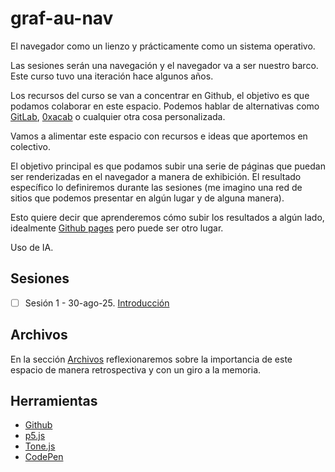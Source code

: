 # graf-au-nav

El navegador como un lienzo y prácticamente como un sistema operativo. 

Las sesiones serán una navegación y el navegador va a ser nuestro barco. Este curso tuvo una iteración hace algunos años. 

Los recursos del curso se van a concentrar en Github, el objetivo es que podamos colaborar en este espacio. Podemos hablar de alternativas como [GitLab](https://about.gitlab.com/), [0xacab](https://about.0xacab.org/) o cualquier otra cosa personalizada. 

Vamos a alimentar este espacio con recursos e ideas que aportemos en colectivo. 

El objetivo principal es que podamos subir una serie de páginas que puedan ser renderizadas en el navegador a manera de exhibición. El resultado específico lo definiremos durante las sesiones (me imagino una red de sitios que podemos presentar en algún lugar y de alguna manera).

Esto quiere decir que aprenderemos cómo subir los resultados a algún lado, idealmente [Github pages](https://docs.github.com/en/pages) pero puede ser otro lugar. 

Uso de IA. 

## Sesiones 

- [ ] Sesión 1 - 30-ago-25. [Introducción](./s01/s01.md)

## Archivos

En la sección [Archivos](./archivos.md) reflexionaremos sobre la importancia de este espacio de manera retrospectiva y con un giro a la memoria. 

## Herramientas

- [Github](https://github.com/)
- [p5.js](https://p5js.org/)
- [Tone.js](https://tonejs.github.io/)
- [CodePen](https://codepen.io/)